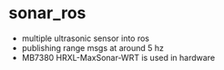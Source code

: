 # sonar_ros
- multiple ultrasonic sensor into ros
- publishing range msgs at around 5 hz
- MB7380 HRXL-MaxSonar-WRT is used in hardware
